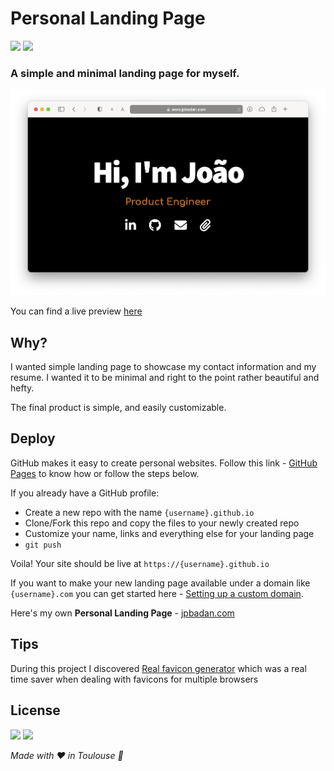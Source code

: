 # Personal Landing Page

![](https://img.shields.io/github/last-commit/jpbadan/personal-website?logo=github) 
![](https://img.shields.io/badge/made%20with-JavaScript-yellow)

### A simple and minimal landing page for myself.

<a href="https://jpbadan.com"><img src="resources/screenshot.png" width="600"></a>

You can find a live preview [here](https://jpbadan.com)

## Why?

I wanted simple landing page to showcase my contact information and my resume. I wanted it to be minimal and right to the point rather beautiful and hefty. 

The final product is simple, and easily customizable.


## Deploy

GitHub makes it easy to create personal websites. Follow this link - [GitHub Pages](https://pages.github.com/) to know how or follow the steps below.

If you already have a GitHub profile:

* Create a new repo with the name `{username}.github.io`
* Clone/Fork this repo and copy the files to your newly created repo
* Customize your name, links and everything else for your landing page
* `git push`

Voila! Your site should be live at `https://{username}.github.io`

If you want to make your new landing page available under a domain like `{username}.com` you can get started here - [Setting up a custom domain](https://help.github.com/articles/quick-start-setting-up-a-custom-domain/).

Here's my own **Personal Landing Page** - [jpbadan.com](https://jpbadan.com)

## Tips

During this project I discovered [Real favicon generator](https://realfavicongenerator.net) which was a real time saver when dealing with favicons for multiple browsers

## License

![](https://img.shields.io/badge/licence-MIT-blue)
![](https://img.shields.io/badge/completion-100%25-green)


_Made with ❤️ in Toulouse 🛫_
